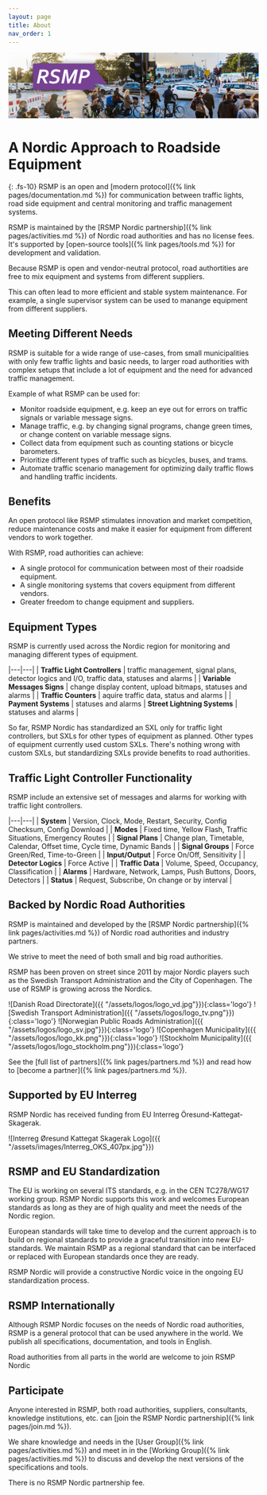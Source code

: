 ```yaml
---
layout: page
title: About
nav_order: 1
---
```


![RSMP banner](/assets/images/rsmp_nordic_banner.jpg)

# A Nordic Approach to Roadside Equipment
{: .fs-10}
RSMP is an open and [modern protocol]({% link pages/documentation.md %}) for communication between traffic lights, road side equipment and central monitoring and traffic management systems.

RSMP is maintained by the [RSMP Nordic partnership]({% link pages/activities.md %}) of Nordic road authorities and has no license fees. It's supported by [open-source tools]({% link pages/tools.md %}) for development and validation.

Because RSMP is open and vendor-neutral protocol, road authortities are free to mix equipment and systems from different suppliers.

This can often lead to more efficient and stable system maintenance. For example, a single supervisor system can be used to manange equipment from different suppliers.

## Meeting Different Needs
RSMP is suitable for a wide range of use-cases, from small municipalities with only few traffic lights and basic needs, to larger road authorities with complex setups that include a lot of equipment and the need for advanced traffic management.

Example of what RSMP can be used for:

 - Monitor roadside equipment, e.g. keep an eye out for errors on traffic signals or variable message signs.
 - Manage traffic, e.g. by changing signal programs, change green times, or change content on variable message signs.
 - Collect data from equipment such as counting stations or bicycle barometers.
 - Prioritize different types of traffic such as bicycles, buses, and trams.
 - Automate traffic scenario management for optimizing daily traffic flows and handling traffic incidents.

## Benefits
An open protocol like RSMP stimulates innovation and market competition, reduce maintenance costs and make it easier for equipment from different vendors to work together.

With RSMP, road authorities can achieve:

 - A single protocol for communication between most of their roadside equipment.
 - A single monitoring systems that covers equipment from different vendors.
 - Greater freedom to change equipment and suppliers.

## Equipment Types
RSMP is currently used across the Nordic region for monitoring and managing different types of equipment.

|---|---|
| **Traffic Light Controllers** | traffic management, signal plans, detector logics and I/O, traffic data, statuses and alarms | 
| **Variable Messages Signs** | change display content, upload bitmaps, statuses and alarms |
| **Traffic Counters** | aquire traffic data, status and alarms |
| **Payment Systems** | statuses and alarms
| **Street Lightning Systems** | statuses and alarms |

So far, RSMP Nordic has standardized an SXL only for traffic light controllers, but SXLs for other types of equipment as planned. Other types of equipment currently used custom SXLs. There's nothing wrong with custom SXLs, but standardizing SXLs provide benefits to road authorities.

## Traffic Light Controller Functionality
RSMP include an extensive set of messages and alarms for working with traffic light controllers.

|---|---|
| **System** | Version, Clock, Mode, Restart, Security, Config Checksum, Config Download |
| **Modes** | Fixed time, Yellow Flash, Traffic Situations, Emergency Routes |
| **Signal Plans** | Change plan, Timetable, Calendar, Offset time, Cycle time, Dynamic Bands |
| **Signal Groups** | Force Green/Red, Time-to-Green |
| **Input/Output** | Force On/Off, Sensitivity |
| **Detector Logics** | Force Active |
| **Traffic Data** | Volume, Speed, Occupancy, Classification |
| **Alarms** | Hardware, Network, Lamps, Push Buttons, Doors, Detectors |
| **Status** | Request, Subscribe, On change or by interval |

## Backed by Nordic Road Authorities
RSMP is maintained and developed by the [RSMP Nordic partnership]({% link pages/activities.md %}) of Nordic road authorities and industry partners.

We strive to meet the need of both small and big road authorities.

RSMP has been proven on street since 2011 by major Nordic players such as the Swedish Transport Administration and the City of Copenhagen. The use of RSMP is growing across the Nordics.

![Danish Road Directorate]({{ "/assets/logos/logo_vd.jpg"}}){:class='logo'}
![Swedish Transport Administration]({{ "/assets/logos/logo_tv.png"}}){:class='logo'}
![Norwegian Public Roads Administration]({{ "/assets/logos/logo_sv.jpg"}}){:class='logo'}
![Copenhagen Municipality]({{ "/assets/logos/logo_kk.png"}}){:class='logo'}
![Stockholm Municipality]({{ "/assets/logos/logo_stockholm.png"}}){:class='logo'}

See the [full list of partners]({% link pages/partners.md %}) and read how to [become a partner]({% link pages/partners.md %}).

## Supported by EU Interreg
RSMP Nordic has received funding from EU Interreg Öresund-Kattegat-Skagerak.

![Interreg Øresund Kattegat Skagerak Logo]({{ "/assets/images/Interreg_OKS_407px.jpg"}})

## RSMP and EU Standardization
The EU is working on several ITS standards, e.g. in the CEN TC278/WG17 working group. RSMP Nordic supports this work and welcomes European standards as long as they are of high quality and meet the needs of the Nordic region.

European standards will take time to develop and the current approach is to build on regional standards to provide a graceful transition into new EU-standards. We maintain RSMP as a regional standard that can be interfaced or replaced with European standards once they are ready.

RSMP Nordic will provide a constructive Nordic voice in the ongoing EU standardization process.

## RSMP Internationally
Although RSMP Nordic focuses on the needs of Nordic road authorities, RSMP is a general protocol that can be used anywhere in the world.  We publish all specifications, documentation, and tools in English.

Road authorities from all parts in the world are welcome to join RSMP Nordic

## Participate
Anyone interested in RSMP, both road authorities, suppliers, consultants, knowledge institutions, etc. can [join the RSMP Nordic partnership]({% link pages/join.md %}).

We share knowledge and needs in the [User Group]({% link pages/activities.md %}) and meet in in the [Working Group]({% link pages/activities.md %}) to discuss and develop the next versions of the specifications and tools.

There is no RSMP Nordic partnership fee.


